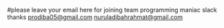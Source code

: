 #please leave your email here for joining team programming maniac slack thanks
prodiba05@gmail.com
nuruladibahrahmat@gmail.com
